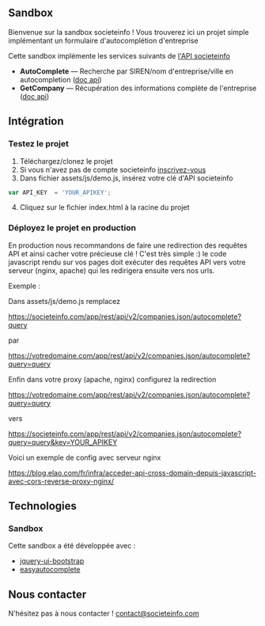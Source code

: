 Sandbox
------------

Bienvenue sur la sandbox societeinfo ! Vous trouverez ici un projet simple implémentant un formulaire d'autocomplétion d'entreprise


Cette sandbox implémente les services suivants de [l'API societeinfo](https://societeinfo.com/api-doc/)

* **AutoComplete** — Recherche par SIREN/nom d'entreprise/ville en autocompletion ([doc api](https://societeinfo.com/api-doc/#autocomplete-company))
* **GetCompany** — Récupération des informations complète de l'entreprise ([doc api](https://societeinfo.com/api-doc/#get-company))


Intégration
------------

### Testez le projet

1. Téléchargez/clonez le projet
2. Si vous n'avez pas de compte societeinfo [inscrivez-vous](https://societeinfo.com/app/app/#/register?subscriptionName=Free)
3. Dans fichier assets/js/demo.js, insérez votre clé d'API societeinfo

```javascript
var API_KEY  = 'YOUR_APIKEY';
```

4. Cliquez sur le fichier index.html à la racine du projet


### Déployez le projet en production

En production nous recommandons de faire une redirection des requêtes API et ainsi cacher votre précieuse clé !
C'est très simple :) le code javascript rendu sur vos pages doit exécuter des requêtes API vers votre serveur (nginx, apache) qui les redirigera ensuite vers nos urls.

Exemple :

Dans assets/js/demo.js remplacez

https://societeinfo.com/app/rest/api/v2/companies.json/autocomplete?query

par

https://votredomaine.com/app/rest/api/v2/companies.json/autocomplete?query=query


Enfin dans votre proxy (apache, nginx) configurez la redirection

https://votredomaine.com/app/rest/api/v2/companies.json/autocomplete?query=query

vers

https://societeinfo.com/app/rest/api/v2/companies.json/autocomplete?query=query&key=YOUR_APIKEY




Voici un exemple de config avec serveur nginx

https://blog.elao.com/fr/infra/acceder-api-cross-domain-depuis-javascript-avec-cors-reverse-proxy-nginx/


Technologies
------------

### Sandbox

Cette sandbox a été développée avec :
* [jquery-ui-bootstrap](https://jquery-ui-bootstrap.github.io/jquery-ui-bootstrap/)
* [easyautocomplete](http://easyautocomplete.com/)


Nous contacter
--------------

N'hésitez pas à nous contacter ! contact@societeinfo.com